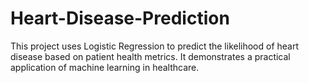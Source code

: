 # Heart-Disease-Prediction
This project uses Logistic Regression to predict the likelihood of heart disease based on patient health metrics. It demonstrates a practical application of machine learning in healthcare.

